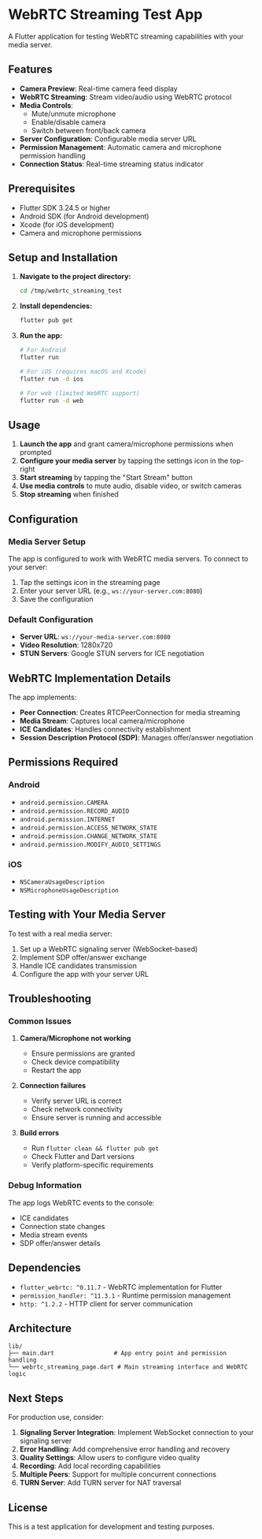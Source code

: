# WebRTC Streaming Test App

A Flutter application for testing WebRTC streaming capabilities with your media server.

## Features

- **Camera Preview**: Real-time camera feed display
- **WebRTC Streaming**: Stream video/audio using WebRTC protocol
- **Media Controls**: 
  - Mute/unmute microphone
  - Enable/disable camera
  - Switch between front/back camera
- **Server Configuration**: Configurable media server URL
- **Permission Management**: Automatic camera and microphone permission handling
- **Connection Status**: Real-time streaming status indicator

## Prerequisites

- Flutter SDK 3.24.5 or higher
- Android SDK (for Android development)
- Xcode (for iOS development)
- Camera and microphone permissions

## Setup and Installation

1. **Navigate to the project directory:**
   ```bash
   cd /tmp/webrtc_streaming_test
   ```

2. **Install dependencies:**
   ```bash
   flutter pub get
   ```

3. **Run the app:**
   ```bash
   # For Android
   flutter run

   # For iOS (requires macOS and Xcode)
   flutter run -d ios

   # For web (limited WebRTC support)
   flutter run -d web
   ```

## Usage

1. **Launch the app** and grant camera/microphone permissions when prompted
2. **Configure your media server** by tapping the settings icon in the top-right
3. **Start streaming** by tapping the "Start Stream" button
4. **Use media controls** to mute audio, disable video, or switch cameras
5. **Stop streaming** when finished

## Configuration

### Media Server Setup

The app is configured to work with WebRTC media servers. To connect to your server:

1. Tap the settings icon in the streaming page
2. Enter your server URL (e.g., `ws://your-server.com:8080`)
3. Save the configuration

### Default Configuration

- **Server URL**: `ws://your-media-server.com:8080`
- **Video Resolution**: 1280x720
- **STUN Servers**: Google STUN servers for ICE negotiation

## WebRTC Implementation Details

The app implements:

- **Peer Connection**: Creates RTCPeerConnection for media streaming
- **Media Stream**: Captures local camera/microphone
- **ICE Candidates**: Handles connectivity establishment
- **Session Description Protocol (SDP)**: Manages offer/answer negotiation

## Permissions Required

### Android
- `android.permission.CAMERA`
- `android.permission.RECORD_AUDIO`
- `android.permission.INTERNET`
- `android.permission.ACCESS_NETWORK_STATE`
- `android.permission.CHANGE_NETWORK_STATE`
- `android.permission.MODIFY_AUDIO_SETTINGS`

### iOS
- `NSCameraUsageDescription`
- `NSMicrophoneUsageDescription`

## Testing with Your Media Server

To test with a real media server:

1. Set up a WebRTC signaling server (WebSocket-based)
2. Implement SDP offer/answer exchange
3. Handle ICE candidates transmission
4. Configure the app with your server URL

## Troubleshooting

### Common Issues

1. **Camera/Microphone not working**
   - Ensure permissions are granted
   - Check device compatibility
   - Restart the app

2. **Connection failures**
   - Verify server URL is correct
   - Check network connectivity
   - Ensure server is running and accessible

3. **Build errors**
   - Run `flutter clean && flutter pub get`
   - Check Flutter and Dart versions
   - Verify platform-specific requirements

### Debug Information

The app logs WebRTC events to the console:
- ICE candidates
- Connection state changes
- Media stream events
- SDP offer/answer details

## Dependencies

- `flutter_webrtc: ^0.11.7` - WebRTC implementation for Flutter
- `permission_handler: ^11.3.1` - Runtime permission management
- `http: ^1.2.2` - HTTP client for server communication

## Architecture

```
lib/
├── main.dart                 # App entry point and permission handling
└── webrtc_streaming_page.dart # Main streaming interface and WebRTC logic
```

## Next Steps

For production use, consider:

1. **Signaling Server Integration**: Implement WebSocket connection to your signaling server
2. **Error Handling**: Add comprehensive error handling and recovery
3. **Quality Settings**: Allow users to configure video quality
4. **Recording**: Add local recording capabilities
5. **Multiple Peers**: Support for multiple concurrent connections
6. **TURN Server**: Add TURN server for NAT traversal

## License

This is a test application for development and testing purposes.
